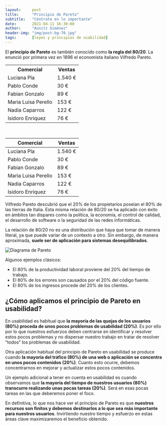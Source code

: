 ```yaml
---
layout:     post
title:      "Principio de Pareto"
subtitle:   "Céntrate en lo importante"
date:       2021-04-11 16:30:00
author:     "Aunitz Giménez"
header-img: "img/post-bg-70.jpg"
tags:       [leyes y principios de usabilidad]
---
```


<p>El <strong>principio de Pareto</strong> es también conocido como <strong>la regla del 80/20</strong>. La enunció por primera vez en 1896 el economista italiano Vilfredo Pareto.</p>

<table>
    <tr>
        <th>Comercial</th>
        <th>Ventas</th>
    </tr>
    <tr>
        <td>Luciana Pla</td>
        <td>1.540 €</td>
    </tr>
    <tr>
        <td>Pablo Conde</td>
        <td>30 €</td>
    </tr>
    <tr>
        <td>Fabian Gonzalo</td>
        <td>89 €</td>
    </tr>
    <tr>
        <td>Maria Luisa Perello</td>
        <td>153 €</td>
    </tr>
    <tr>
        <td>Nadia Caparros</td>
        <td>122 €</td>
    </tr>
    <tr>
        <td>Isidoro Enriquez</td>
        <td>76 €</td>
    </tr>
</table>

<p>&nbsp;</p>

<table class="table table-bordered" style="max-width: 425px;">
    <thead>
        <tr class="active">
            <th>Comercial</th>
            <th class="text-right">Ventas</th>
        </tr>
    </thead>
    <tbody>
        <tr>
            <td>Luciana Pla</td>
            <td class="text-right">1.540 €</td>
        </tr>
        <tr>
            <td>Pablo Conde</td>
            <td class="text-right">30 €</td>
        </tr>
        <tr>
            <td>Fabian Gonzalo</td>
            <td class="text-right">89 €</td>
        </tr>
        <tr>
            <td>Maria Luisa Perello</td>
            <td class="text-right">153 €</td>
        </tr>
        <tr>
            <td>Nadia Caparros</td>
            <td class="text-right">122 €</td>
        </tr>
        <tr>
            <td>Isidoro Enriquez</td>
            <td class="text-right">76 €</td>
        </tr>
    </tbody>
</table>

<p>Vilfredo Pareto descubrió que el 20% de los propietarios poseían el 80% de las tierras de Italia. Esta misma relación de 80/20 se ha aplicado con éxito en ámbitos tan dispares como la política, la economía, el control de calidad, el desarrollo de software o la seguridad de las redes informáticas.</p>

<p>La relación de 80/20 no es una distribución que haya que tomar de manera literal, ya que puede variar de un contexto a otro. Sin embargo, de manera aproximada, <strong>suele ser de aplicación para sistemas desequilibrados</strong>.</p>

<p><img src="{{ site.baseurl }}/img/principio-de-pareto.gif" loading="lazy" alt="Diagrama de Pareto"></p>

<p>Algunos ejemplos clásicos:</p>
<ul>
    <li>El 80% de la productividad laboral proviene del 20% del tiempo de trabajo.</li>
    <li>El 80% de los errores son causados por el 20% del código fuente.</li>
    <li>El 80% de los ingresos procede del 20% de los clientes.</li>
</ul>

<h2>¿Cómo aplicamos el principio de Pareto en usabilidad?</h2>
<p>En usabilidad es habitual que <strong>la mayoría de las quejas de los usuarios (80%) proceda de unos pocos problemas de usabilidad (20%)</strong>. Es por ello por lo que nuestros esfuerzos deben centrarse en identificar y resolver estos pocos problemas y no dispersar nuestro trabajo en tratar de resolver “todos” los problemas de usabilidad.</p>

<p>Otra aplicación habitual del principio de Pareto en usabilidad se produce cuando <strong>la mayoría del tráfico (80%) de una web o aplicación se concentra en unos pocos contenidos (20%)</strong>. Cuanto esto ocurre, debemos concentrarnos en mejorar y actualizar estos pocos contenidos.</p>

<p>Un ejemplo adicional a tener en cuenta en usabilidad es cuando observamos que <strong>la mayoría del tiempo de nuestros usuarios (80%) transcurre realizando unas pocas tareas (20%)</strong>. Será en esas pocas tareas en las que deberemos poner el foco.</p>

<p>En definitiva, lo que nos hace ver el principio de Pareto es que <strong>nuestros recursos son finitos y debemos destinarlos a lo que sea más importante para nuestros usuarios</strong>. Invirtiendo nuestro tiempo y esfuerzo en estas áreas clave maximizaremos el beneficio obtenido.</p>